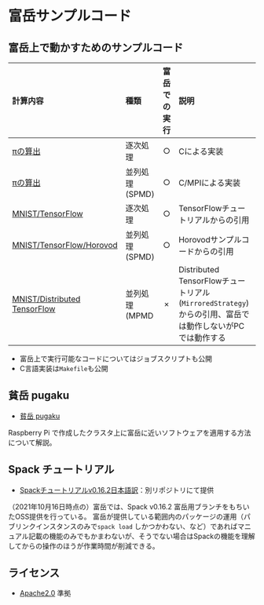 # 富岳サンプルコード

## 富岳上で動かすためのサンプルコード

|計算内容|種類|富岳での実行|説明|
|:--|:--|:-:|:--|
|[πの算出](./pi/serial)|逐次処理|○|Cによる実装|
|[πの算出](./pi/multi)|並列処理(SPMD)|○|C/MPIによる実装|
|[MNIST/TensorFlow](./mnist)|逐次処理|○|TensorFlowチュートリアルからの引用|
|[MNIST/TensorFlow/Horovod](./mnist/horovod)|並列処理(SPMD)|○|Horovodサンプルコードからの引用|
|[MNIST/Distributed TensorFlow](./mnist/distributed_tensorflow)|並列処理(MPMD|×|Distributed TensorFlowチュートリアル(`MirroredStrategy`)からの引用、富岳では動作しないがPCでは動作する|

- 富岳上で実行可能なコードについてはジョブスクリプトも公開
- C言語実装は`Makefile`も公開

## 貧岳 pugaku

- [貧岳 pugaku](./pugaku)

Raspberry Pi で作成したクラスタ上に富岳に近いソフトウェアを適用する方法について解説。

## Spack チュートリアル

- [Spackチュートリアルv0.16.2日本語訳](https://github.com/coolerking/spack_tutorial_v0.16.2_jpn)：別リポジトリにて提供

（2021年10月16日時点の）富岳では、Spack v0.16.2 富岳用ブランチをもちいたOSS提供を行っている。
富岳が提供している範囲内のパッケージの運用（パブリンクインスタンスのみで`spack load` しかつかわない、など）であればマニュアル記載の機能のみでもかまわないが、そうでない場合はSpackの機能を理解してからの操作のほうが作業時間が削減できる。

## ライセンス

- [Apache2.0](./LICENSE) 準拠
